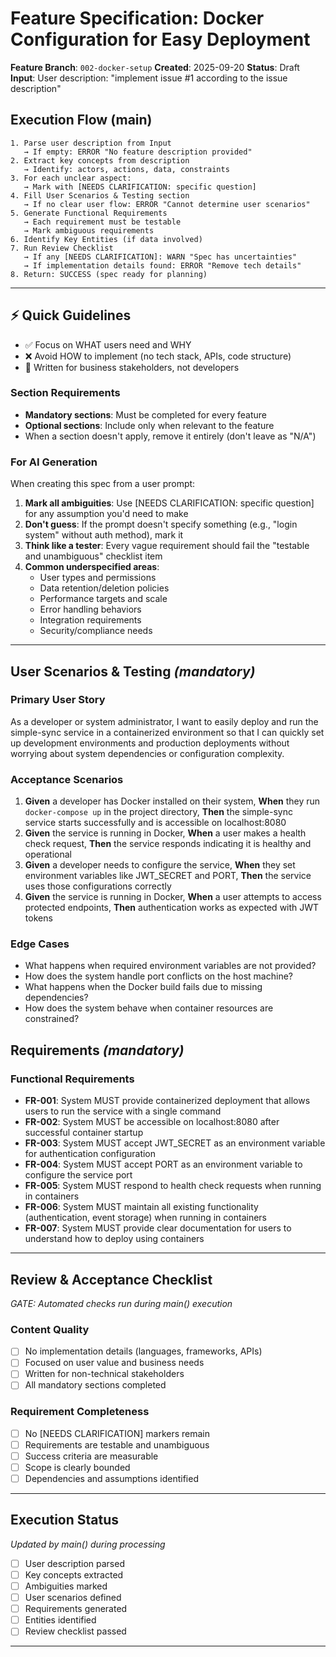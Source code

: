 # Feature Specification: Docker Configuration for Easy Deployment

**Feature Branch**: `002-docker-setup`
**Created**: 2025-09-20
**Status**: Draft
**Input**: User description: "implement issue #1 according to the issue description"

## Execution Flow (main)
```
1. Parse user description from Input
   → If empty: ERROR "No feature description provided"
2. Extract key concepts from description
   → Identify: actors, actions, data, constraints
3. For each unclear aspect:
   → Mark with [NEEDS CLARIFICATION: specific question]
4. Fill User Scenarios & Testing section
   → If no clear user flow: ERROR "Cannot determine user scenarios"
5. Generate Functional Requirements
   → Each requirement must be testable
   → Mark ambiguous requirements
6. Identify Key Entities (if data involved)
7. Run Review Checklist
   → If any [NEEDS CLARIFICATION]: WARN "Spec has uncertainties"
   → If implementation details found: ERROR "Remove tech details"
8. Return: SUCCESS (spec ready for planning)
```

---

## ⚡ Quick Guidelines
- ✅ Focus on WHAT users need and WHY
- ❌ Avoid HOW to implement (no tech stack, APIs, code structure)
- 👥 Written for business stakeholders, not developers

### Section Requirements
- **Mandatory sections**: Must be completed for every feature
- **Optional sections**: Include only when relevant to the feature
- When a section doesn't apply, remove it entirely (don't leave as "N/A")

### For AI Generation
When creating this spec from a user prompt:
1. **Mark all ambiguities**: Use [NEEDS CLARIFICATION: specific question] for any assumption you'd need to make
2. **Don't guess**: If the prompt doesn't specify something (e.g., "login system" without auth method), mark it
3. **Think like a tester**: Every vague requirement should fail the "testable and unambiguous" checklist item
4. **Common underspecified areas**:
   - User types and permissions
   - Data retention/deletion policies
   - Performance targets and scale
   - Error handling behaviors
   - Integration requirements
   - Security/compliance needs

---

## User Scenarios & Testing *(mandatory)*

### Primary User Story
As a developer or system administrator, I want to easily deploy and run the simple-sync service in a containerized environment so that I can quickly set up development environments and production deployments without worrying about system dependencies or configuration complexity.

### Acceptance Scenarios
1. **Given** a developer has Docker installed on their system, **When** they run `docker-compose up` in the project directory, **Then** the simple-sync service starts successfully and is accessible on localhost:8080
2. **Given** the service is running in Docker, **When** a user makes a health check request, **Then** the service responds indicating it is healthy and operational
3. **Given** a developer needs to configure the service, **When** they set environment variables like JWT_SECRET and PORT, **Then** the service uses those configurations correctly
4. **Given** the service is running in Docker, **When** a user attempts to access protected endpoints, **Then** authentication works as expected with JWT tokens

### Edge Cases
- What happens when required environment variables are not provided?
- How does the system handle port conflicts on the host machine?
- What happens when the Docker build fails due to missing dependencies?
- How does the system behave when container resources are constrained?

## Requirements *(mandatory)*

### Functional Requirements
- **FR-001**: System MUST provide containerized deployment that allows users to run the service with a single command
- **FR-002**: System MUST be accessible on localhost:8080 after successful container startup
- **FR-003**: System MUST accept JWT_SECRET as an environment variable for authentication configuration
- **FR-004**: System MUST accept PORT as an environment variable to configure the service port
- **FR-005**: System MUST respond to health check requests when running in containers
- **FR-006**: System MUST maintain all existing functionality (authentication, event storage) when running in containers
- **FR-007**: System MUST provide clear documentation for users to understand how to deploy using containers

---

## Review & Acceptance Checklist
*GATE: Automated checks run during main() execution*

### Content Quality
- [ ] No implementation details (languages, frameworks, APIs)
- [ ] Focused on user value and business needs
- [ ] Written for non-technical stakeholders
- [ ] All mandatory sections completed

### Requirement Completeness
- [ ] No [NEEDS CLARIFICATION] markers remain
- [ ] Requirements are testable and unambiguous
- [ ] Success criteria are measurable
- [ ] Scope is clearly bounded
- [ ] Dependencies and assumptions identified

---

## Execution Status
*Updated by main() during processing*

- [ ] User description parsed
- [ ] Key concepts extracted
- [ ] Ambiguities marked
- [ ] User scenarios defined
- [ ] Requirements generated
- [ ] Entities identified
- [ ] Review checklist passed

---